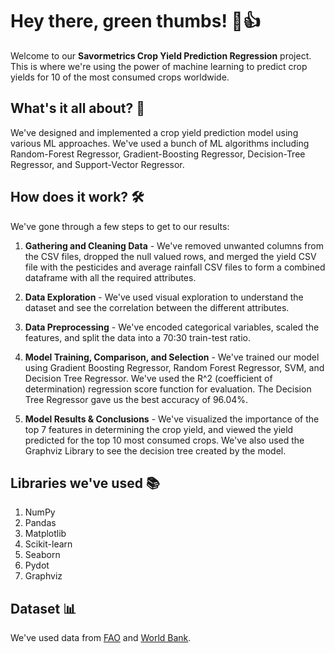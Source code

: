 # Hey there, green thumbs! 🌱👍

Welcome to our **Savormetrics Crop Yield Prediction Regression** project. This is where we're using the power of machine learning to predict crop yields for 10 of the most consumed crops worldwide. 

## What's it all about? 🤔

We've designed and implemented a crop yield prediction model using various ML approaches. We've used a bunch of ML algorithms including Random-Forest Regressor, Gradient-Boosting Regressor, Decision-Tree Regressor, and Support-Vector Regressor.

## How does it work? 🛠️

We've gone through a few steps to get to our results:

1. **Gathering and Cleaning Data** - We've removed unwanted columns from the CSV files, dropped the null valued rows, and merged the yield CSV file with the pesticides and average rainfall CSV files to form a combined dataframe with all the required attributes.

2. **Data Exploration** - We've used visual exploration to understand the dataset and see the correlation between the different attributes.

3. **Data Preprocessing** - We've encoded categorical variables, scaled the features, and split the data into a 70:30 train-test ratio.

4. **Model Training, Comparison, and Selection** - We've trained our model using Gradient Boosting Regressor, Random Forest Regressor, SVM, and Decision Tree Regressor. We've used the R^2 (coefficient of determination) regression score function for evaluation. The Decision Tree Regressor gave us the best accuracy of 96.04%.

5. **Model Results & Conclusions** - We've visualized the importance of the top 7 features in determining the crop yield, and viewed the yield predicted for the top 10 most consumed crops. We've also used the Graphviz Library to see the decision tree created by the model.

## Libraries we've used 📚

1. NumPy
2. Pandas
3. Matplotlib
4. Scikit-learn
5. Seaborn
6. Pydot
7. Graphviz


## Dataset 📊

We've used data from [FAO](http://www.fao.org/home/en/) and [World Bank](https://data.worldbank.org/).

